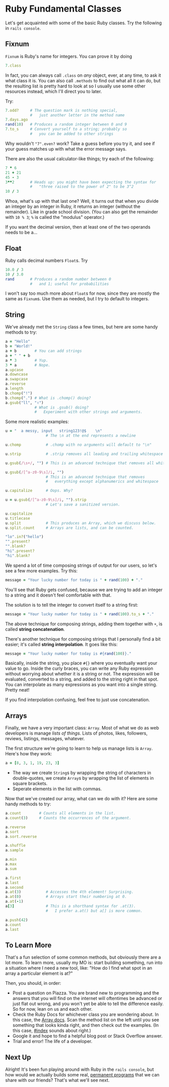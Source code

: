 # Ruby Fundamental Classes

Let's get acquainted with some of the basic Ruby classes. Try the following in `rails console`.

## Fixnum

`Fixnum` is Ruby's name for integers. You can prove it by doing

```ruby
7.class
```

In fact, you can always call `.class` on *any* object, ever, at any time, to ask it what class it is. You can also call `.methods` to find out what all it can do, but the resulting list is pretty hard to look at so I usually use some other resources instead, which I'll direct you to later.

Try:

```ruby
7.odd?     # The question mark is nothing special,
           #   just another letter in the method name
7.days.ago
rand(10)   # Produces a random integer between 0 and 9
7.to_s     # Convert yourself to a string; probably so
           #   you can be added to other strings 
```

Why wouldn't `"7".even?` work? Take a guess before you try it, and see if your guess matches up with what the error message says.

There are also the usual calculator-like things; try each of the following:

```ruby
7 * 6
21 + 21
45 - 3
3**2       # Heads up: you might have been expecting the syntax for
           #   "three raised to the power of 2" to be 3^2
10 / 3
```

Whoa, what's up with that last one? Well, it turns out that when you divide an integer by an integer in Ruby, it returns an integer (without the remainder). Like in grade school division. (You can also get the remainder with `10 % 3`; `%` is called the "modulus" operator.)

If you want the decimal version, then at least one of the two operands needs to be a...

## Float

Ruby calls decimal numbers `Float`s. Try

```ruby
10.0 / 3
10 / 3.0
rand       # Produces a random number between 0
           #   and 1; useful for probabilities
```

I won't say too much more about `Float`s for now, since they are mostly the same as `Fixnum`s. Use them as needed, but I try to default to integers.

## String

We've already met the `String` class a few times, but here are some handy methods to try:

```ruby
a = "Hello"
b = "World!"
a + b        # You can add strings
a + " " + b
a * 3        # Yup.
3 * a        # Nope.
a.upcase
a.downcase
a.swapcase
a.reverse
a.length
b.chomp("!")
b.chomp(".") # What is .chomp() doing?
a.gsub("ll", "✌️") 
             # What is .gsub() doing?
             #   Experiment with other strings and arguments.
```

Some more realistic examples:

```ruby
u = "  a messy, input   string123!@$    \n"
                  # The \n at the end represents a newline

u.chomp           # .chomp with no arguments will default to "\n"

u.strip           # .strip removes all leading and trailing whitespace

u.gsub(/\s+/, "") # This is an advanced technique that removes all whitespace

u.gsub(/[^a-z0-9\s]/i, "")
                  # This is an advanced technique that removes
                  #   everything except alphanumerics and whitespace

u.capitalize      # Oops. Why?

u = u.gsub(/[^a-z0-9\s]/i, "").strip
                  # Let's save a sanitized version.

u.capitalize
u.titlecase
u.split           # This produces an Array, which we discuss below.
u.split.count     # Arrays are lists, and can be counted.

"lo".in?("hello")
"".present?
"".blank?
"hi".present?
"hi".blank?
```

We spend a lot of time composing strings of output for our users, so let's see a few more examples. Try this:

```ruby
message = "Your lucky number for today is " + rand(100) + "."
```

You'll see that Ruby gets confused, because we are trying to add an integer to a string and it doesn't feel comfortable with that.

The solution is to tell the integer to convert itself to a string first:

```ruby
message = "Your lucky number for today is " + rand(100).to_s + "."
```

The above technique for composing strings, adding them together with `+`, is called **string concatenation**.

There's another technique for composing strings that I personally find a bit easier; it's called **string interpolation**. It goes like this:

```ruby
message = "Your lucky number for today is #{rand(100)}."
```

Basically, inside the string, you place `#{}` where you eventually want your value to go. Inside the curly braces, you can write any Ruby expression without worrying about whether it is a string or not. The expression will be evaluated, converted to a string, and added to the string right in that spot. You can interpolate as many expressions as you want into a single string. Pretty neat!

If you find interpolation confusing, feel free to just use concatenation.

## Arrays

Finally, we have a very important class: `Array`. Most of what we do as web developers is manage *lists of things*. Lists of photos, likes, followers, reviews, listings, messages, whatever.

The first structure we're going to learn to help us manage lists is `Array`. Here's how they work:

```ruby
a = [8, 3, 1, 19, 23, 3]
```

 - The way we create `String`s by wrapping the string of characters in double-quotes, we create `Array`s by wrapping the list of elements in square brackets.
 - Seperate elements in the list with commas.

Now that we've created our array, what can we do with it? Here are some handy methods to try:

```ruby
a.count        # Counts all elements in the list.
a.count(3)     # Counts the occurrences of the argument.

a.reverse
a.sort
a.sort.reverse

a.shuffle
a.sample

a.min
a.max
a.sum

a.first
a.last
a.second
a.at(3)           # Accesses the 4th element! Surprising.
a.at(0)           # Arrays start their numbering at 0.
a.at(-1)
a[3]              # This is a shorthand syntax for .at(3).
                  #   I prefer a.at() but a[] is more common.

a.push(42)
a.count
a.last
```

## To Learn More

That's a fun selection of some common methods, but obviously there are a lot more. To learn more, usually my MO is: start building something, run into a situation where I need a new tool, like: "How do I find what spot in an array a particular element is at?"

Then, you should, in order:

 - Post a question on Piazza. You are brand new to programming and the answers that you will find on the internet will oftentimes be advanced or just flat out wrong, and you won't yet be able to tell the difference easily. So for now, lean on us and each other.
 - Check the Ruby Docs for whichever class you are wondering about. In this case, the [Array docs](https://ruby-doc.org/core-2.2.0/Array.html). Scan the method list on the left until you see something that looks kinda right, and then check out the examples. (In this case, [#index](https://ruby-doc.org/core-2.2.0/Array.html#method-i-index) sounds about right.)
 - Google it and hope to find a helpful blog post or Stack Overflow answer.
 - Trial and error! The life of a developer.

## Next Up

Alright! It's been fun playing around with Ruby in the `rails console`, but how would we actually builds some real, [permanent programs](permanent-programs.md) that we can share with our friends? That's what we'll see next.
